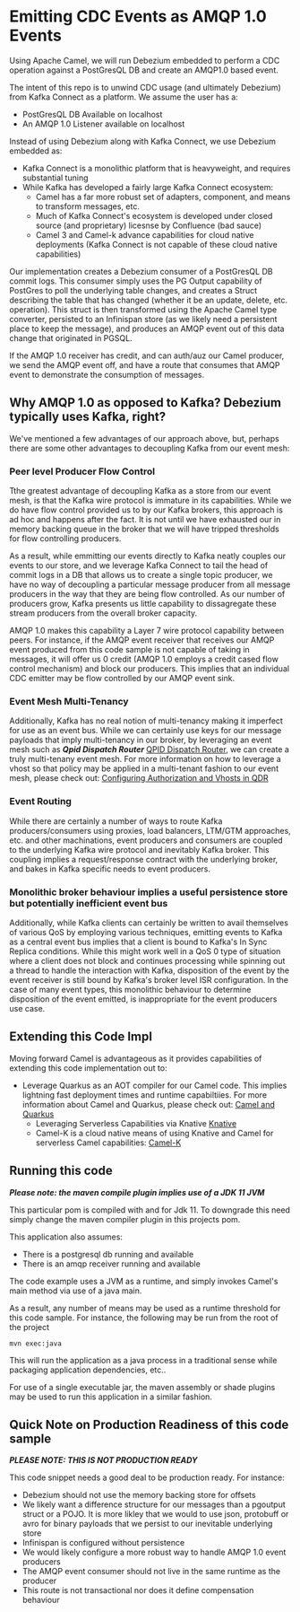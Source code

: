 # Emitting CDC Events as AMQP 1.0 Events 
Using Apache Camel, we will run Debezium embedded to perform a CDC operation against a PostGresQL DB and create an AMQP1.0 based event. 

The intent of this repo is to unwind CDC usage (and ultimately Debezium) from Kafka Connect as a platform. We assume the user has a: 
* PostGresQL DB Available on localhost
* An AMQP 1.0 Listener available on localhost 

Instead of using Debezium along with Kafka Connect, we use Debezium embedded as: 
* Kafka Connect is a monolithic platform that is heavyweight, and requires substantial tuning
* While Kafka has developed a fairly large Kafka Connect ecosystem: 
  * Camel has a far more robust set of adapters, component, and means to transform messages, etc. 
  * Much of Kafka Connect's ecosystem is developed under closed source (and proprietary) licesnse by Confluence (bad sauce)
  * Camel 3 and Camel-k advance capabilities for cloud native deployments (Kafka Connect is not capable of these cloud native capabilities) 

Our implementation creates a Debezium consumer of a PostGresQL DB commit logs. This consumer simply uses the PG Output capability of PostGres to poll the underlying table changes, and creates a Struct describing the table that has changed (whether it be an update, delete, etc. operation). This struct is then transformed using the Apache Camel type converter, persisted to an Infinispan store (as we likely need a persistent place to keep the message), and produces an AMQP event out of this data change that originated in PGSQL. 

If the AMQP 1.0 receiver has credit, and can auth/auz our Camel producer, we send the AMQP event off, and have a route that consumes that AMQP event to demonstrate the consumption of messages. 

## Why AMQP 1.0 as opposed to Kafka? Debezium typically uses Kafka, right? 
We've mentioned a few advantages of our approach above, but, perhaps there are some other advantages to decoupling Kafka from our event mesh: 

### Peer level Producer Flow Control  
Tthe greatest advantage of decoupling Kafka as a store from our event mesh, is that the Kafka wire protocol is immature in its capabilities. While we do have flow control provided us to by our Kafka brokers, this approach is ad hoc and happens after the fact. It is not until we have exhausted our in memory backing queue in the broker that we will have tripped thresholds for flow controlling producers. 

As a result, while emmitting our events directly to Kafka neatly couples our events to our store, and we leverage Kafka Connect to tail the head of commit logs in a DB that allows us to create a single topic producer, we have no way of decoupling a particular message producer from all message producers in the way that they are being flow controlled. As our number of producers grow, Kafka presents us little capability to dissagregate these stream producers from the overall broker capacity. 
 
AMQP 1.0 makes this capability a Layer 7 wire protocol capability between peers. For instance, if the AMQP event receiver that receives our AMQP event produced from this code sample is not capable of taking in messages, it will offer us 0 credit (AMQP 1.0 employs a credit cased flow control mechanism) and block our producers. This implies that an individual CDC emitter may be flow controlled by our AMQP event sink. 

### Event Mesh Multi-Tenancy
Additionally, Kafka has no real notion of multi-tenancy making it imperfect for use as an event bus. While we can certainly use keys for our message payloads that imply multi-tenancy in our broker, by leveraging an event mesh such as ***Qpid Dispatch Router*** [QPID Dispatch Router](https://qpid.apache.org/components/dispatch-router/index.html), we can create a truly multi-tenany event mesh. For more information on how to leverage a vhost so that policy may be applied in a multi-tenant fashion to our event mesh, please check out: [Configuring Authorization and Vhosts in QDR](https://qpid.apache.org/releases/qpid-dispatch-1.11.0/user-guide/index.html#configuring-authorization-qdr)

### Event Routing 
While there are certainly a number of ways to route Kafka producers/consumers using proxies, load balancers, LTM/GTM approaches, etc. and other machinations, event producers and consumers are coupled to the underlying Kafka wire protocol and inevitably Kafka broker. This coupling implies a request/response contract with the underlying broker, and bakes in Kafka specific needs to event producers. 

### Monolithic broker behaviour implies a useful persistence store but potentially inefficient event bus
Additionally, while Kafka clients can certainly be written to avail themselves of various QoS by employing various techniques, emitting events to Kafka as a central event bus implies that a client is bound to Kafka's In Sync Replica conditions. While this might work well in a QoS 0 type of situation where a client does not block and continues processing while spinning out a thread to handle the interaction with Kafka, disposition of the event by the event receiver is still bound by Kafka's broker level ISR configuration. In the case of many event types, this monolithic behaviour to determine disposition of the event emitted, is inappropriate for the event producers use case. 

## Extending this Code Impl 
Moving forward Camel is advantageous as it provides capabilities of extending this code implementation out to: 
* Leverage Quarkus as an AOT compiler for our Camel code. This implies lightning fast deployment times and runtime capabiltiies. For more information about Camel and Quarkus, please check out: [Camel and Quarkus](https://github.com/apache/camel-quarkus)
  * Leveraging Serverless Capabilities via Knative [Knative](https://knative.dev/)
  * Camel-K is a cloud native means of using Knative and Camel for serverless Camel capabilities: [Camel-K](https://github.com/apache/camel-k) 

## Running this code 

***Please note: the maven compile plugin implies use of a JDK 11 JVM***

This particular pom is compiled with and for Jdk 11. To downgrade this need simply change the maven compiler plugin in this projects pom. 

This application also assumes: 
* There is a postgresql db running and available 
* There is an amqp receiver running and available 

The code example uses a JVM as a runtime, and simply invokes Camel's main method via use of a java main. 

As a result, any number of means may be used as a runtime threshold for this code sample. For instance, the following may be run from the root of the project 
```
mvn exec:java
```
This will run the application as a java process in a traditional sense while packaging application dependencies, etc..  

For use of a single executable jar, the maven assembly or shade plugins may be used to run this application in a similar fashion.

## Quick Note on Production Readiness of this code sample 
***PLEASE NOTE: THIS IS NOT PRODUCTION READY*** 

This code snippet needs a good deal to be production ready. For instance:  
* Debezium should not use the memory backing store for offsets 
* We likely want a difference structure for our messages than a pgoutput struct or a POJO. It is more likley that we would to use json, protobuff or avro for binary payloads that we persist to our inevitable underlying store
* Infinispan is configured without persistence
* We would likely configure a more robust way to handle AMQP 1.0 event producers 
* The AMQP event consumer should not live in the same runtime as the producer 
* This route is not transactional nor does it define compensation behaviour
